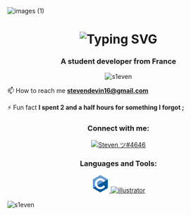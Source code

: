 ![images (1)](https://github.com/user-attachments/assets/d20fe9ad-c2de-4a02-93a7-a771fdd907d3)
<h1 align="center">
	<img src="https://readme-typing-svg.herokuapp.com?font=Fira+Code&weight=900&size=25&pause=1000&color=36BCF7FF&width=435&lines=Hello+everyone%2C+;I'm+Steven" alt="Typing SVG"/>
</h1>
<h3 align="center">A student developer from France</h3>

<p align="center"> <img src="https://komarev.com/ghpvc/?username=s1even&label=Profile%20views&color=0e75b6&style=flat" alt="s1even" /> </p>

📫 How to reach me **stevendevin16@gmail.com**

⚡ Fun fact **I spent 2 and a half hours for something I forgot ;**

<h3 align="center">Connect with me:</h3>
<p align="center">
<a href="https://discord.gg/Steven ツ#4646" target="blank"><img align="center" src="https://raw.githubusercontent.com/rahuldkjain/github-profile-readme-generator/master/src/images/icons/Social/discord.svg" alt="Steven ツ#4646" height="30" width="40" /></a>
</p>

<h3 align="center">Languages and Tools:</h3>
<p align="center"> <a href="https://www.cprogramming.com/" target="_blank" rel="noreferrer"> <img src="https://raw.githubusercontent.com/devicons/devicon/master/icons/c/c-original.svg" alt="c" width="40" height="40"/> </a> <a href="https://www.adobe.com/in/products/illustrator.html" target="_blank" rel="noreferrer"> <img src="https://www.vectorlogo.zone/logos/adobe_illustrator/adobe_illustrator-icon.svg" alt="illustrator" width="40" height="40"/> </a> </p>

<p><img align="center" src="https://github-readme-streak-stats.herokuapp.com/?user=s1even&" alt="s1even" /></p>

